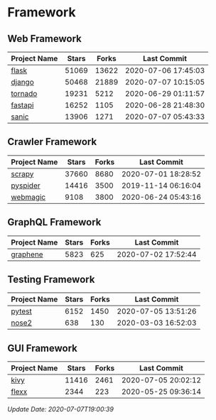 # Framework

## Web Framework

| Project Name | Stars | Forks | Last Commit |
| ------------ | ----- | ----- | ----------- |
| [flask](https://github.com/pallets/flask) | 51069 | 13622 | 2020-07-06 17:45:03 |
| [django](https://github.com/django/django) | 50468 | 21889 | 2020-07-07 10:15:05 |
| [tornado](https://github.com/tornadoweb/tornado) | 19231 | 5212 | 2020-06-29 01:11:57 |
| [fastapi](https://github.com/tiangolo/fastapi) | 16252 | 1105 | 2020-06-28 21:48:30 |
| [sanic](https://github.com/huge-success/sanic) | 13906 | 1271 | 2020-07-07 05:43:33 |

## Crawler Framework

| Project Name | Stars | Forks | Last Commit |
| ------------ | ----- | ----- | ----------- |
| [scrapy](https://github.com/scrapy/scrapy) | 37660 | 8680 | 2020-07-01 18:28:52 |
| [pyspider](https://github.com/binux/pyspider) | 14416 | 3500 | 2019-11-14 06:16:04 |
| [webmagic](https://github.com/code4craft/webmagic) | 9108 | 3800 | 2020-06-24 05:43:16 |

## GraphQL Framework

| Project Name | Stars | Forks | Last Commit |
| ------------ | ----- | ----- | ----------- |
| [graphene](https://github.com/graphql-python/graphene) | 5823 | 625 | 2020-07-02 17:52:44 |

## Testing Framework

| Project Name | Stars | Forks | Last Commit |
| ------------ | ----- | ----- | ----------- |
| [pytest](https://github.com/pytest-dev/pytest) | 6152 | 1450 | 2020-07-05 13:51:26 |
| [nose2](https://github.com/nose-devs/nose2) | 638 | 130 | 2020-03-03 16:52:03 |

## GUI Framework

| Project Name | Stars | Forks | Last Commit |
| ------------ | ----- | ----- | ----------- |
| [kivy](https://github.com/kivy/kivy) | 11416 | 2461 | 2020-07-05 20:02:12 |
| [flexx](https://github.com/flexxui/flexx) | 2344 | 223 | 2020-05-25 09:36:14 |

*Update Date: 2020-07-07T19:00:39*